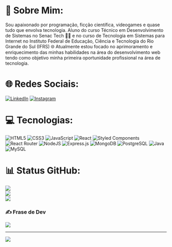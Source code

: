 # 💫 Sobre Mim:
Sou apaixonado por programação, ficção científica, videogames e quase tudo que envolva tecnologia. Aluno do curso Técnico em Desenvolvimento de Sistemas no Senac Tech 👨‍💻 e no curso de Tecnologia em Sistemas para Internet no Instituto Federal de Educação, Ciência e Tecnologia do Rio Grande do Sul (IFRS) 🌐 Atualmente estou focado no aprimoramento e enriquecimento das minhas habilidades na área do desenvolvimento web tendo como objetivo minha primeira oportunidade profissional na área de tecnologia.

# 🌐 Redes Sociais:
[![LinkedIn](https://img.shields.io/badge/LinkedIn-0077B5?style=for-the-badge&logo=linkedin&logoColor=white)](https://linkedin.com/in/https://www.linkedin.com/in/lucas-palmeida/) [![Instagram](https://img.shields.io/badge/Instagram-E4405F?style=for-the-badge&logo=instagram&logoColor=white)](https://www.instagram.com/lucas_palmeida/) 

# 💻 Tecnologias:
![HTML5](https://img.shields.io/badge/html5-%23E34F26.svg?style=for-the-badge&logo=html5&logoColor=white) ![CSS3](https://img.shields.io/badge/css3-%231572B6.svg?style=for-the-badge&logo=css3&logoColor=white) ![JavaScript](https://img.shields.io/badge/javascript-%23323330.svg?style=for-the-badge&logo=javascript&logoColor=%23F7DF1E) ![React](https://img.shields.io/badge/react-%2320232a.svg?style=for-the-badge&logo=react&logoColor=%2361DAFB) ![Styled Components](https://img.shields.io/badge/styled--components-DB7093?style=for-the-badge&logo=styled-components&logoColor=white) ![React Router](https://img.shields.io/badge/React_Router-CA4245?style=for-the-badge&logo=react-router&logoColor=white) ![NodeJS](https://img.shields.io/badge/node.js-6DA55F?style=for-the-badge&logo=node.js&logoColor=white) ![Express.js](https://img.shields.io/badge/express.js-%23404d59.svg?style=for-the-badge&logo=express&logoColor=%2361DAFB) ![MongoDB](https://img.shields.io/badge/MongoDB-%234ea94b.svg?style=for-the-badge&logo=mongodb&logoColor=white) ![PostgreSQL](https://img.shields.io/badge/PostgreSQL-316192?style=for-the-badge&logo=postgresql&logoColor=white) ![Java](https://img.shields.io/badge/java-%23ED8B00.svg?style=for-the-badge&logo=java&logoColor=white) ![MySQL](https://img.shields.io/badge/mysql-%2300f.svg?style=for-the-badge&logo=mysql&logoColor=white)

# 📊 Status GitHub:
![](https://github-readme-stats.vercel.app/api?username=lucas-palmeida&theme=radical&hide_border=false&include_all_commits=false&count_private=false)<br/>
![](https://github-readme-streak-stats.herokuapp.com/?user=lucas-palmeida&theme=radical&hide_border=false)<br/>
![](https://github-readme-stats.vercel.app/api/top-langs/?username=lucas-palmeida&theme=radical&hide_border=false&include_all_commits=false&count_private=false&layout=compact)

### ✍️ Frase de Dev
![](https://quotes-github-readme.vercel.app/api?type=horizontal&theme=tokyonight)

---
[![](https://visitcount.itsvg.in/api?id=lucas-palmeida&icon=2&color=8)](https://visitcount.itsvg.in)

